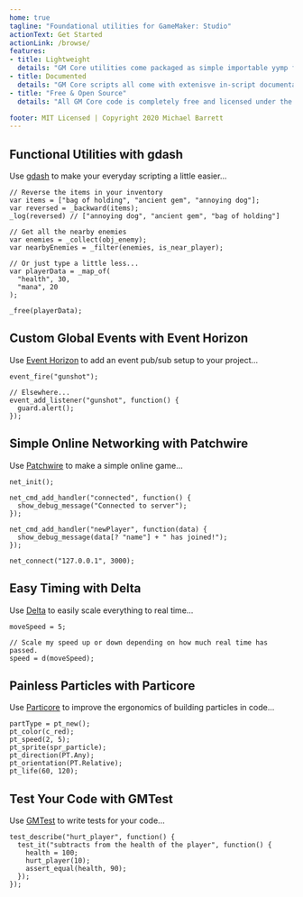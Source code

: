 ```yaml
---
home: true
tagline: "Foundational utilities for GameMaker: Studio"
actionText: Get Started
actionLink: /browse/
features:
- title: Lightweight
  details: "GM Core utilities come packaged as simple importable yymp files or scripts and create no overhead on your project."
- title: Documented
  details: "GM Core scripts all come with extenisve in-script documentation and auto-complete/code suggestion support."
- title: "Free & Open Source"
  details: "All GM Core code is completely free and licensed under the MIT License so you can use them without worry."

footer: MIT Licensed | Copyright 2020 Michael Barrett
---
```


## Functional Utilities with gdash

Use [gdash](/gdash/) to make your everyday scripting a little easier...

```gml
// Reverse the items in your inventory
var items = ["bag of holding", "ancient gem", "annoying dog"];
var reversed = _backward(items);
_log(reversed) // ["annoying dog", "ancient gem", "bag of holding"]

// Get all the nearby enemies
var enemies = _collect(obj_enemy);
var nearbyEnemies = _filter(enemies, is_near_player);

// Or just type a little less...
var playerData = _map_of(
  "health", 30,
  "mana", 20
);

_free(playerData);
```

## Custom Global Events with Event Horizon

Use [Event Horizon](/event-horizon/) to add an event pub/sub setup to your project...

```gml
event_fire("gunshot");

// Elsewhere...
event_add_listener("gunshot", function() {
  guard.alert();
});
```

## Simple Online Networking with Patchwire

Use [Patchwire](/patchwire/) to make a simple online game...

```gml
net_init();

net_cmd_add_handler("connected", function() {
  show_debug_message("Connected to server");
});

net_cmd_add_handler("newPlayer", function(data) {
  show_debug_message(data[? "name"] + " has joined!");
});

net_connect("127.0.0.1", 3000);
```

## Easy Timing with Delta

Use [Delta](/delta/) to easily scale everything to real time...

```gml
moveSpeed = 5;

// Scale my speed up or down depending on how much real time has passed.
speed = d(moveSpeed);
```

## Painless Particles with Particore

Use [Particore](/particore/) to improve the ergonomics of building particles in code...

```gml
partType = pt_new();
pt_color(c_red);
pt_speed(2, 5);
pt_sprite(spr_particle);
pt_direction(PT.Any);
pt_orientation(PT.Relative);
pt_life(60, 120);
```

## Test Your Code with GMTest

Use [GMTest](/gmtest/) to write tests for your code...

```gml
test_describe("hurt_player", function() {
  test_it("subtracts from the health of the player", function() {
    health = 100;
    hurt_player(10);
    assert_equal(health, 90);
  });
});
```
